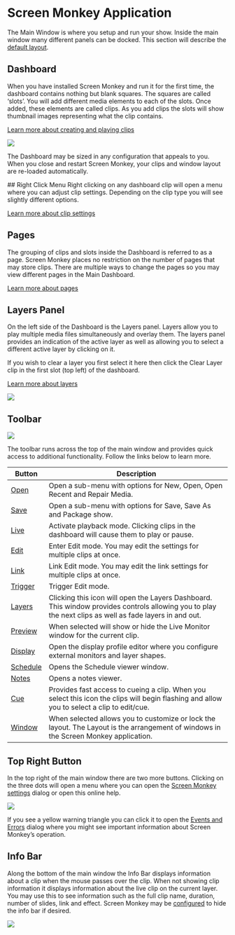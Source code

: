 # Screen Monkey Application

The Main Window is where you setup and run your show. Inside the main window many different panels can be docked. This section will describe the [default layout](toolbar/window.md).

## Dashboard
When you have installed Screen Monkey and run it for the first time, the dashboard contains nothing but blank squares. The squares are called ‘slots’. You will add different media elements to each of the slots. Once added, these elements are called clips. As you add clips the slots will show thumbnail images representing what the clip contains. 

[Learn more about creating and playing clips](CreatingClips.md)

![](../../images/mainwindow-halfsize.png)

The Dashboard may be sized in any configuration that appeals to you. When you close and restart Screen Monkey, your clips and window layout are re-loaded automatically.

## Right Click Menu
Right clicking on any dashboard clip will open a menu where you can adjust clip settings. Depending on the clip type you will see slightly different options. 

[Learn more about clip settings](clipSettings/clipSettings.md)

## Pages
The grouping of clips and slots inside the Dashboard is referred to as a page. 
Screen Monkey places no restriction on the number of pages that may store clips. There are multiple ways to change the pages so you may view different pages in the Main Dashboard.

[Learn more about pages](pages.md)

## Layers Panel
On the left side of the Dashboard is the Layers panel. Layers allow you to play multiple media files simultaneously and overlay them. The layers panel provides an indication of the active layer as well as allowing you to select a different active layer by clicking on it.

If you wish to clear a layer you first select it here then click the Clear Layer clip in the first slot (top left) of the dashboard.

[Learn more about layers](layers.md)

![](../../images/layers-panel.png)

## Toolbar
![](../../images/toolbar.png)

The toolbar runs across the top of the main window and provides quick access to additional functionality. Follow the links below to learn more.

|Button|Description|
|-|-|
|[Open](toolbar/open.md)        |Open a sub-menu with options for New, Open, Open Recent and Repair Media.|
|[Save](toolbar/save.md)        |Open a sub-menu with options for Save, Save As and Package show.|
|[Live](toolbar/live.md)        |Activate playback mode. Clicking clips in the dashboard will cause them to play or pause.|
|[Edit](toolbar/edit.md)        |Enter Edit mode. You may edit the settings for multiple clips at once.|
|[Link](toolbar/link.md)        |Link Edit mode. You may edit the link settings for multiple clips at once.|
|[Trigger](toolbar/trigger.md)  |Trigger Edit mode.|
|[Layers](toolbar/layers.md)    |Clicking this icon will open the Layers Dashboard. This window provides controls allowing you to play the next clips as well as fade layers in and out.|
|[Preview](toolbar/preview.md)  |When selected will show or hide the Live Monitor window for the current clip.|
|[Display](toolbar/display.md)  |Open the display profile editor where you configure external monitors and layer shapes.|
|[Schedule](toolbar/schedule.md)|Opens the Schedule viewer window.|
|[Notes](toolbar/notes.md)      |Opens a notes viewer.|
|[Cue](toolbar/cue.md)          |Provides fast access to cueing a clip. When you select this icon the clips will begin flashing and allow you to select a clip to edit/cue.|
|[Window](toolbar/window.md)    |When selected allows you to customize or lock the layout. The Layout is the arrangement of windows in the Screen Monkey application.|

## Top Right Button
In the top right of the main window there are two more buttons. Clicking on the three dots will open a menu where you can open the [Screen Monkey settings](Settings/Settings.md) dialog or open this online help.

![](../../images/errorIcon.PNG)

If you see a yellow warning triangle you can click it to open the [Events and Errors](EventsAndErrors.md) dialog where you might see important information about Screen Monkey’s operation.

## Info Bar
Along the bottom of the main window the Info Bar displays information about a clip when the mouse passes over the clip. When not showing clip information it displays information about the live clip on the current layer. You may use this to see information such as the full clip name, duration, number of slides, link and effect. Screen Monkey may be [configured](../../reference/setup/Settings/Settings.md) to hide the info bar if desired.

![](../../images/mainwindow-infobar.png)
